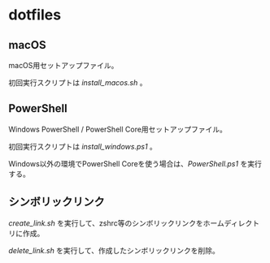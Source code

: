 ﻿# dotfiles

## macOS

macOS用セットアップファイル。

初回実行スクリプトは _install_macos.sh_ 。

## PowerShell

Windows PowerShell / PowerShell Core用セットアップファイル。

初回実行スクリプトは _install_windows.ps1_ 。

Windows以外の環境でPowerShell Coreを使う場合は、_PowerShell.ps1_ を実行する。

## シンボリックリンク

_create_link.sh_ を実行して、zshrc等のシンボリックリンクをホームディレクトリに作成。

_delete_link.sh_ を実行して、作成したシンボリックリンクを削除。

